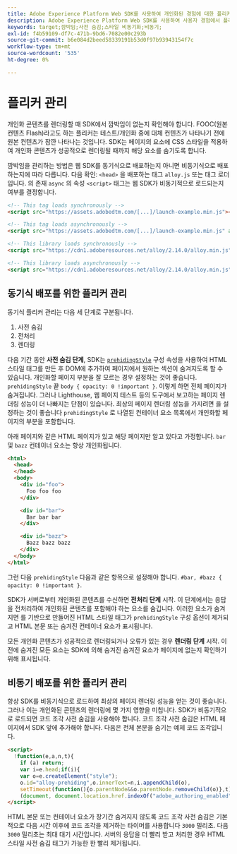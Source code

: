 ```yaml
---
title: Adobe Experience Platform Web SDK를 사용하여 개인화된 경험에 대한 플리커 관리
description: Adobe Experience Platform Web SDK를 사용하여 사용자 경험에서 플리커를 관리하는 방법을 알아봅니다.
keywords: target;깜박임;사전 숨김;스타일 비동기화;비동기;
exl-id: f4b59109-df7c-471b-9bd6-7082e00c293b
source-git-commit: b6e084d2beed58339191b53d0f97b93943154f7c
workflow-type: tm+mt
source-wordcount: '535'
ht-degree: 0%

---
```


# 플리커 관리

개인화 콘텐츠를 렌더링할 때 SDK에서 깜박임이 없는지 확인해야 합니다. FOOC(원본 컨텐츠 Flash)라고도 하는 플리커는 테스트/개인화 중에 대체 컨텐츠가 나타나기 전에 원본 컨텐츠가 잠깐 나타나는 것입니다. SDK는 페이지의 요소에 CSS 스타일을 적용하여 개인화 콘텐츠가 성공적으로 렌더링될 때까지 해당 요소를 숨기도록 합니다.

깜박임을 관리하는 방법은 웹 SDK를 동기식으로 배포하는지 아니면 비동기식으로 배포하는지에 따라 다릅니다. 다음 확인: `<head>` 을 배포하는 태그 `alloy.js` 또는 태그 로더입니다. 의 존재 `async` 의 속성 `<script>` 태그는 웹 SDK가 비동기적으로 로드되는지 여부를 결정합니다.

```html
<!-- This tag loads synchronously -->
<script src="https://assets.adobedtm.com/[...]/launch-example.min.js"></script>

<!-- This tag loads asynchronously -->
<script src="https://assets.adobedtm.com/[...]/launch-example.min.js" async></script>

<!-- This library loads synchronously -->
<script src="https://cdn1.adoberesources.net/alloy/2.14.0/alloy.min.js"></script>

<!-- This library loads asynchronously -->
<script src="https://cdn1.adoberesources.net/alloy/2.14.0/alloy.min.js" async></script>
```

## 동기식 배포를 위한 플리커 관리

동기식 플리커 관리는 다음 세 단계로 구분됩니다.

1. 사전 숨김
1. 전처리
1. 렌더링

다음 기간 동안 **사전 숨김 단계**, SDK는 [`prehidingStyle`](../commands/configure/prehidingstyle.md) 구성 속성을 사용하여 HTML 스타일 태그를 만든 후 DOM에 추가하여 페이지에서 원하는 섹션이 숨겨지도록 할 수 있습니다. 개인화할 페이지 부분을 잘 모르는 경우 설정하는 것이 좋습니다. `prehidingStyle` 끝 `body { opacity: 0 !important }`. 이렇게 하면 전체 페이지가 숨겨집니다. 그러나 Lighthouse, 웹 페이지 테스트 등의 도구에서 보고하는 페이지 렌더링 성능이 더 나빠지는 단점이 있습니다. 최상의 페이지 렌더링 성능을 가지려면 을 설정하는 것이 좋습니다 `prehidingStyle` 로 나열된 컨테이너 요소 목록에서 개인화할 페이지의 부분을 포함합니다.

아래 페이지와 같은 HTML 페이지가 있고 해당 페이지만 알고 있다고 가정합니다. `bar` 및 `bazz` 컨테이너 요소는 항상 개인화됩니다.

```html
<html>
  <head>
  </head>
  <body>
    <div id="foo">
      Foo foo foo
    </div>

    <div id="bar">
      Bar bar bar
    </div>

    <div id="bazz">
      Bazz bazz bazz
    </div>
  </body>
</html>
```

그런 다음 `prehidingStyle` 다음과 같은 항목으로 설정해야 합니다. `#bar, #bazz { opacity: 0 !important }`.

SDK가 서버로부터 개인화된 콘텐츠를 수신하면 **전처리 단계** 시작. 이 단계에서는 응답을 전처리하여 개인화된 콘텐츠를 포함해야 하는 요소를 숨깁니다. 이러한 요소가 숨겨지면 를 기반으로 만들어진 HTML 스타일 태그가 `prehidingStyle` 구성 옵션이 제거되고 HTML 본문 또는 숨겨진 컨테이너 요소가 표시됩니다.

모든 개인화 콘텐츠가 성공적으로 렌더링되거나 오류가 있는 경우 **렌더링 단계** 시작. 이전에 숨겨진 모든 요소는 SDK에 의해 숨겨진 숨겨진 요소가 페이지에 없는지 확인하기 위해 표시됩니다.

## 비동기 배포를 위한 플리커 관리

항상 SDK를 비동기식으로 로드하여 최상의 페이지 렌더링 성능을 얻는 것이 좋습니다. 그러나 이는 개인화된 콘텐츠의 렌더링에 몇 가지 영향을 미칩니다. SDK가 비동기적으로 로드되면 코드 조각 사전 숨김을 사용해야 합니다. 코드 조각 사전 숨김은 HTML 페이지에서 SDK 앞에 추가해야 합니다. 다음은 전체 본문을 숨기는 예제 코드 조각입니다.

```html
<script>
  !function(e,a,n,t){
    if (a) return;
    var i=e.head;if(i){
    var o=e.createElement("style");
    o.id="alloy-prehiding",o.innerText=n,i.appendChild(o),
    setTimeout(function(){o.parentNode&&o.parentNode.removeChild(o)},t)}}
    (document, document.location.href.indexOf("adobe_authoring_enabled") !== -1, "body { opacity: 0 !important }", 3000);
</script>
```

HTML 본문 또는 컨테이너 요소가 장기간 숨겨지지 않도록 코드 조각 사전 숨김은 기본적으로 다음 시간 이후에 코드 조각을 제거하는 타이머를 사용합니다 `3000` 밀리초. 다음 `3000` 밀리초는 최대 대기 시간입니다. 서버의 응답을 더 빨리 받고 처리한 경우 HTML 스타일 사전 숨김 태그가 가능한 한 빨리 제거됩니다.
